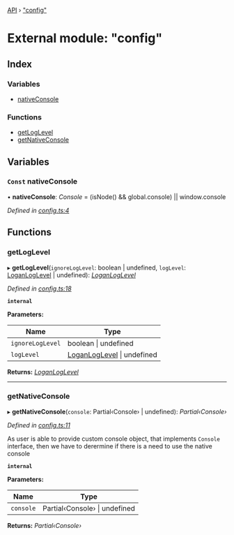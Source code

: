 [API](../README.md) › ["config"](_config_.md)

# External module: "config"


## Index

### Variables

* [nativeConsole](_config_.md#const-nativeconsole)

### Functions

* [getLogLevel](_config_.md#getloglevel)
* [getNativeConsole](_config_.md#getnativeconsole)

## Variables

### `Const` nativeConsole

• **nativeConsole**: *Console* =  (isNode() && global.console) || window.console

*Defined in [config.ts:4](https://github.com/ciklum-digital/logan/blob/8316871/packages/core/src/config.ts#L4)*

## Functions

###  getLogLevel

▸ **getLogLevel**(`ignoreLogLevel`: boolean | undefined, `logLevel`: [LoganLogLevel](../enums/_types_.loganloglevel.md) | undefined): *[LoganLogLevel](../enums/_types_.loganloglevel.md)*

*Defined in [config.ts:18](https://github.com/ciklum-digital/logan/blob/8316871/packages/core/src/config.ts#L18)*

**`internal`** 

**Parameters:**

Name | Type |
------ | ------ |
`ignoreLogLevel` | boolean &#124; undefined |
`logLevel` | [LoganLogLevel](../enums/_types_.loganloglevel.md) &#124; undefined |

**Returns:** *[LoganLogLevel](../enums/_types_.loganloglevel.md)*

___

###  getNativeConsole

▸ **getNativeConsole**(`console`: Partial‹Console› | undefined): *Partial‹Console›*

*Defined in [config.ts:11](https://github.com/ciklum-digital/logan/blob/8316871/packages/core/src/config.ts#L11)*

As user is able to provide custom console object, that implements `Console`
interface, then we have to derermine if there is a need to use the native console

**`internal`** 

**Parameters:**

Name | Type |
------ | ------ |
`console` | Partial‹Console› &#124; undefined |

**Returns:** *Partial‹Console›*